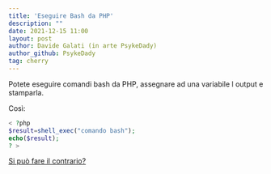 ```yaml
---
title: 'Eseguire Bash da PHP'
description: ""
date: 2021-12-15 11:00
layout: post
author: Davide Galati (in arte PsykeDady)
author_github: PsykeDady
tag: cherry
---
```


Potete eseguire comandi bash da PHP, assegnare ad una variabile l output e stamparla.  

Così:

```php
< ?php
$result=shell_exec("comando bash");
echo($result);
? >
```

[Si può fare il contrario?](https://feed.linuxhub.org/posts/php-da-bash)
